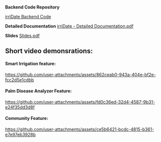 **Backend Code Repository**

  [irriDate Backend Code](https://github.com/NaserAlkuhili/irriDate_backend)


**Detailed Documentation**
[irriDate - Detailed Documentation.pdf](https://github.com/user-attachments/files/17724450/irriDate.-.Detailed.Documentation.pdf)



**Slides**
[Slides.pdf](https://github.com/user-attachments/files/17351161/Slides.pdf)



## **Short video demonsrations:**

#### Smart Irrigation feature:
https://github.com/user-attachments/assets/862ceab0-943a-404e-bf2e-fcc2d5e1cdbb


#### Palm Disease Analyzer Feature:
https://github.com/user-attachments/assets/fd0c36ed-32d4-4587-9b31-e24f35dd3d8f


#### Community Feature:
https://github.com/user-attachments/assets/ce5b6421-bcdc-4815-b361-e7e97eb3928b

